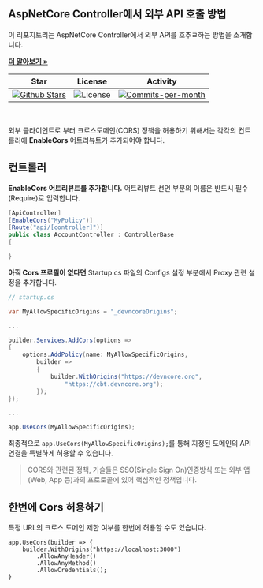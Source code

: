 ## AspNetCore Controller에서 외부 API 호출 방법

이 리포지토리는 AspNetCore Controller에서 외부 API를 호추ㄹ하는 방법을 소개합니다.

<a href="https://github.com/devncore/devncore"><strong>더 알아보기 »</strong></a>
 
| Star | License | Activity |
|:----:|:-------:|:--------:|
| <a href="https://github.com/devncore/docs/stargazers"><img src="https://img.shields.io/github/stars/devncore/docs" alt="Github Stars"></a> | <img src="https://img.shields.io/github/license/devncore/docs" alt="License"> | <a href="https://github.com/devncore/docs/pulse"><img src="https://img.shields.io/github/commit-activity/m/devncore/docs" alt="Commits-per-month"></a> |

<br />

외부 클라이언트로 부터 크로스도메인(CORS) 정책을 허용하기 위해서는 각각의 컨트롤러에 **EnableCors** 어트리뷰트가 추가되어야 합니다.

## 컨트롤러
**EnableCors 어트리뷰트를 추가합니다.** 어트리뷰트 선언 부분의 이름은 반드시 필수(Require)로 입력합니다.

```csharp
[ApiController]
[EnableCors("MyPolicy")]
[Route("api/[controller]")]
public class AccountController : ControllerBase
{

}
```
**아직 Cors 프로필이 없다면** Startup.cs 파일의 Configs 설정 부분에서 Proxy 관련 설정을 추가합니다.

```csharp
// startup.cs

var MyAllowSpecificOrigins = "_devncoreOrigins";

...

builder.Services.AddCors(options => 
{
    options.AddPolicy(name: MyAllowSpecificOrigins,
        builder => 
        {
            builder.WithOrigins("https://devncore.org",
                "https://cbt.devncore.org");
        });
});

...

app.UseCors(MyAllowSpecificOrigins);
```
최종적으로 `app.UseCors(MyAllowSpecificOrigins);`를 통해 지정된 도메인의 API 연결을 특별하게 허용할 수 있습니다.

> CORS와 관련된 정책, 기술들은 SSO(Single Sign On)인증방식 또는 외부 앱(Web, App 등)과의 프로토콜에 있어 핵심적인 정책입니다.

## 한번에 Cors 허용하기
특정 URL의 크로스 도메인 제한 여부를 한번에 허용할 수도 있습니다.
```
app.UseCors(builder => {
    builder.WithOrigins("https://localhost:3000")
        .AllowAnyHeader()
        .AllowAnyMethod()
        .AllowCredentials();
}
```
